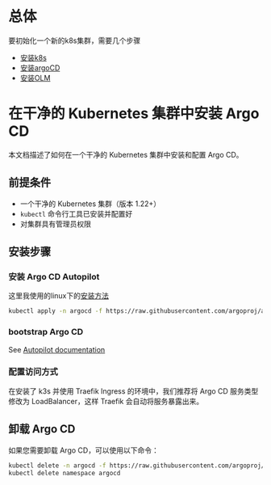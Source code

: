 # 总体
要初始化一个新的k8s集群，需要几个步骤
- [安装k8s](https://docs.k3s.io/quick-start)
- [安装argoCD](#在干净的-kubernetes-集群中安装-argo-cd)
- [安装OLM](https://github.com/operator-framework/operator-lifecycle-manager/blob/master/doc/install/install.md#install-with-operator-sdk-olm-install)

# 在干净的 Kubernetes 集群中安装 Argo CD

本文档描述了如何在一个干净的 Kubernetes 集群中安装和配置 Argo CD。

## 前提条件

- 一个干净的 Kubernetes 集群（版本 1.22+）
- `kubectl` 命令行工具已安装并配置好
- 对集群具有管理员权限

## 安装步骤

### 安装 Argo CD Autopilot

这里我使用的linux下的[安装方法](https://argocd-autopilot.readthedocs.io/en/stable/Installation-Guide/#linux-and-wsl-using-curl)

```bash
kubectl apply -n argocd -f https://raw.githubusercontent.com/argoproj/argo-cd/stable/manifests/install.yaml
```

### bootstrap Argo CD

See [Autopilot documentation](https://argocd-autopilot.readthedocs.io/en/stable/Getting-Started/#bootstrap-argo-cd)

### 配置访问方式

在安装了 k3s 并使用 Traefik Ingress 的环境中，我们推荐将 Argo CD 服务类型修改为 LoadBalancer，这样 Traefik 会自动将服务暴露出来。

## 卸载 Argo CD

如果您需要卸载 Argo CD，可以使用以下命令：

```bash
kubectl delete -n argocd -f https://raw.githubusercontent.com/argoproj/argo-cd/stable/manifests/install.yaml
kubectl delete namespace argocd